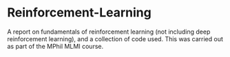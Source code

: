 # Reinforcement-Learning
A report on fundamentals of reinforcement learning (not including deep reinforcement learning), and a collection of code used. This was carried out as part of the MPhil MLMI course.
